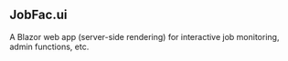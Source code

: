 ﻿
## JobFac.ui

A Blazor web app (server-side rendering) for interactive job monitoring, admin functions, etc.